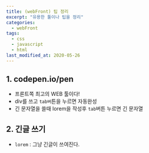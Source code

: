 ```yaml
---
title: (webFront) 팁 정리
excerpt: "유용한 툴이나 팁을 정리"
categories:
  - webFront 
tags:
  - css
  - javascript
  - html
last_modified_at: 2020-05-26
---
```


## 1. codepen.io/pen
- 프론트쪽 최고의 WEB 툴이다!
- div를 쓰고 `tab버`튼을 누르면 자동완성
- 긴 문자열을 쓸때 lorem을 작성후 `tab`버튼 누르면 긴 문자열

## 2. 긴글 쓰기
- `lorem` : 그냥 긴글이 쓰여진다.
